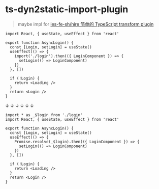 # ts-dyn2static-import-plugin

> maybe impl for [ies-fe-sh/hire 简单的 TypeScript transform plugin](https://github.com/ies-fe-sh/hire/tree/master/ts-plugin)

```tsx
import React, { useState, useEffect } from 'react'

export function AsyncLogin() {
  const [Login, setLogin] = useState()
  useEffect(() => {
    import('./login').then(({ LoginComponent }) => {
      setLogin(() => LoginComponent)
    })
  }, [])

  if (!Login) {
    return <Loading />
  }
  return <Login />
}
```

↓ ↓ ↓ ↓ ↓ ↓

```tsx
import * as _$login from './login'
import React, { useState, useEffect } from 'react'

export function AsyncLogin() {
  const [Login, setLogin] = useState()
  useEffect(() => {
    Promise.resolve(_$login).then(({ LoginComponent }) => {
      setLogin(() => LoginComponent)
    })
  }, [])

  if (!Login) {
    return <Loading />
  }
  return <Login />
}
```
